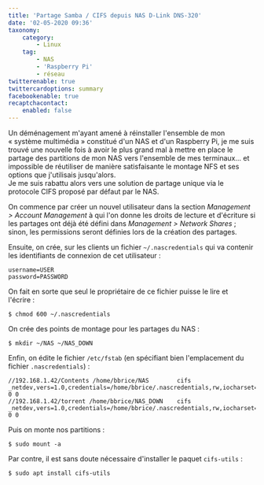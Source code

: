 ```yaml
---
title: 'Partage Samba / CIFS depuis NAS D-Link DNS-320'
date: '02-05-2020 09:36'
taxonomy:
    category:
        - Linux
    tag:
        - NAS
        - 'Raspberry Pi'
        - réseau
twitterenable: true
twittercardoptions: summary
facebookenable: true
recaptchacontact:
    enabled: false
---
```


Un déménagement m'ayant amené à réinstaller l'ensemble de mon «&nbsp;système multimédia&nbsp;» constitué d'un NAS et d'un Raspberry Pi, je me suis trouvé une nouvelle fois à avoir le plus grand mal à mettre en place le partage des partitions de mon NAS vers l'ensemble de mes terminaux... et impossible de réutiliser de manière satisfaisante le montage NFS et ses options que j'utilisais jusqu'alors.      
Je me suis rabattu alors vers une solution de partage unique via le protocole CIFS proposé par défaut par le NAS.

On commence par créer un nouvel utilisateur dans la section _Management > Account Management_ à qui l'on donne les droits de lecture et d'écriture si les partages ont déjà été défini dans _Management > Network Shares_&nbsp;; sinon, les permissions seront définies lors de la création des partages.

Ensuite, on crée, sur les clients un fichier `~/.nascredentials` qui va contenir les identifiants de connexion de cet utilisateur&nbsp;:

```plain
username=USER
password=PASSWORD
```
On fait en sorte que seul le propriétaire de ce fichier puisse le lire et l'écrire&nbsp;:

```shell
$ chmod 600 ~/.nascredentials
```

On crée des points de montage pour les partages du NAS&nbsp;:

```shell
$ mkdir ~/NAS ~/NAS_DOWN
```

Enfin, on édite le fichier `/etc/fstab` (en spécifiant bien l'emplacement du fichier `.nascredentials`)&nbsp;:

```plain
//192.168.1.42/Contents /home/bbrice/NAS 		cifs 	_netdev,vers=1.0,credentials=/home/bbrice/.nascredentials,rw,iocharset=utf8 0 0
//192.168.1.42/torrent /home/bbrice/NAS_DOWN 	cifs 	_netdev,vers=1.0,credentials=/home/bbrice/.nascredentials,rw,iocharset=utf8 0 0
```

Puis on monte nos partitions&nbsp;:

```shell
$ sudo mount -a
```

Par contre, il est sans doute nécessaire d'installer le paquet `cifs-utils`&nbsp;:

```shell
$ sudo apt install cifs-utils
```